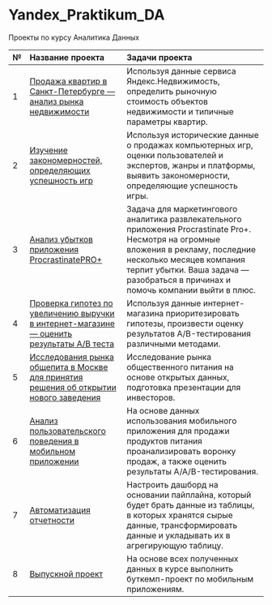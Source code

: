# Yandex_Praktikum_DA
Проекты по курсу Аналитика Данных

| № | Название проекта| Задачи проекта |
| :-------------------- | :--------------------- | :-------------------- |
| 1 | [Продажа квартир в Санкт-Петербурге — анализ рынка недвижимости](https://github.com/ElizaKazz/Yandex_Praktikum_DA/tree/main/Продажа%20квартир%20в%20Санкт-Петербурге%20—%20анализ%20рынка%20недвижимости ) | Используя данные сервиса Яндекс.Недвижимость, определить рыночную стоимость объектов недвижимости и типичные параметры квартир.| 
| 2 | [Изучение закономерностей, определяющих успешность игр](https://github.com/ElizaKazz/Yandex_Praktikum_DA/tree/main/Изучение%20закономерностей%2C%20определяющих%20успешность%20игр) |Используя исторические данные о продажах компьютерных игр, оценки пользователей и экспертов, жанры и платформы, выявить закономерности, определяющие успешность игры.| 
| 3 | [Анализ убытков приложения ProcrastinatePRO+](https://github.com/ElizaKazz/Yandex_Praktikum_DA/tree/main/Анализ%20убытков%20приложения%20ProcrastinatePRO) | Задача для маркетингового аналитика развлекательного приложения Procrastinate Pro+. Несмотря на огромные вложения в рекламу, последние несколько месяцев компания терпит убытки. Ваша задача — разобраться в причинах и помочь компании выйти в плюс. | 
| 4 | [Проверка гипотез по увеличению выручки в интернет-магазине — оценить результаты A/B теста](https://github.com/ElizaKazz/Yandex_Praktikum_DA/tree/main/Проверка%20гипотез%20по%20увеличению%20выручки%20в%20интернет-магазине) | Используя данные интернет-магазина приоритезировать гипотезы, произвести оценку результатов A/B-тестирования различными методами. | 
| 5 | [Исследования рынка общепита в Москве для принятия решения об открытии нового заведения](https://github.com/ElizaKazz/Yandex_Praktikum_DA/tree/main/Исследования%20рынка%20общепита%20в%20Москве%20для%20принятия%20решения%20об%20открытии%20нового%20заведения) | Исследование рынка общественного питания на основе открытых данных, подготовка презентации для инвесторов.| 
| 6 | [Анализ пользовательского поведения в мобильном приложении](адрес://ссылки.здесь "Заголовок ссылки") | На основе данных использования мобильного приложения для продажи продуктов питания проанализировать воронку продаж, а также оценить результаты A/A/B-тестирования. | 
| 7 | [Автоматизация отчетности](адрес://ссылки.здесь "Заголовок ссылки") | Настроить дашборд на основании пайплайна, который будет брать данные из таблицы, в которых хранятся сырые данные, трансформировать данные и укладывать их в агрегирующую таблицу. | 
| 8 | [Выпускной проект](https://github.com/ElizaKazz/Yandex_Praktikum_DA/tree/main/Выпускной%20проект) | На основе всех полученных данных в курсе выполнить буткемп-проект по мобильным приложениям. | 

